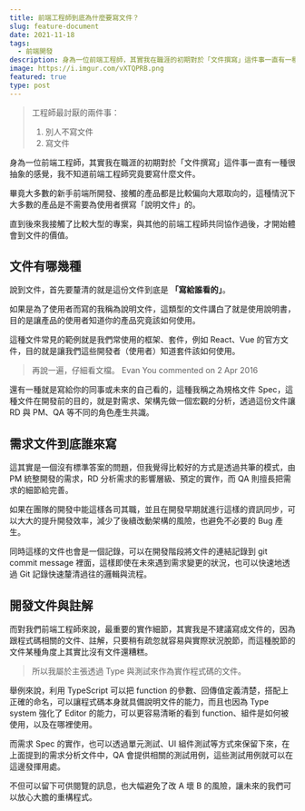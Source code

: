 ```yaml
---
title: 前端工程師到底為什麼要寫文件？
slug: feature-document
date: 2021-11-18
tags:
  - 前端開發
description: 身為一位前端工程師，其實我在職涯的初期對於「文件撰寫」這件事一直有一種很抽象的感覺，我不知道前端工程師究竟要寫什麼文件，直到我接觸了大型專案，才開始體會到文件的價值。
image: https://i.imgur.com/vXTQPRB.png
featured: true
type: post
---
```


> 工程師最討厭的兩件事：
>
> 1. 別人不寫文件
> 2. 寫文件

身為一位前端工程師，其實我在職涯的初期對於「文件撰寫」這件事一直有一種很抽象的感覺，我不知道前端工程師究竟要寫什麼文件。

畢竟大多數的新手前端所開發、接觸的產品都是比較偏向大眾取向的，這種情況下大多數的產品是不需要為使用者撰寫「說明文件」的。

直到後來我接觸了比較大型的專案，與其他的前端工程師共同協作過後，才開始體會到文件的價值。

## 文件有哪幾種

說到文件，首先要釐清的就是這份文件到底是 **「寫給誰看的」**。

如果是為了使用者而寫的我稱為說明文件，這類型的文件講白了就是使用說明書，目的是讓產品的使用者知道你的產品究竟該如何使用。

這種文件常見的範例就是我們常使用的框架、套件，例如 React、Vue 的官方文件，目的就是讓我們這些開發者（使用者）知道套件該如何使用。

> 再說一遍，仔細看文檔。
> Evan You commented on 2 Apr 2016

還有一種就是寫給你的同事或未來的自己看的，這種我稱之為規格文件 Spec，這種文件在開發前的目的，就是對需求、架構先做一個宏觀的分析，透過這份文件讓 RD 與 PM、QA 等不同的角色產生共識。

## 需求文件到底誰來寫

這其實是一個沒有標準答案的問題，但我覺得比較好的方式是透過共筆的模式，由 PM 統整開發的需求，RD 分析需求的影響層級、預定的實作，而 QA 則擅長把需求的細節給完善。

如果在團隊的開發中能這樣各司其職，並且在開發早期就進行這樣的資訊同步，可以大大的提升開發效率，減少了後續改動架構的風險，也避免不必要的 Bug 產生。

同時這樣的文件也會是一個記錄，可以在開發階段將文件的連結記錄到 git commit message 裡面，這樣即使在未來遇到需求變更的狀況，也可以快速地透過 Git 記錄快速釐清過往的邏輯與流程。

## 開發文件與註解

而對我們前端工程師來說，最重要的實作細節，其實我是不建議寫成文件的，因為跟程式碼相關的文件、註解，只要稍有疏忽就容易與實際狀況脫節，而這種脫節的文件某種角度上其實比沒有文件還糟糕。

> 所以我屬於主張透過 Type 與測試來作為實作程式碼的文件。

舉例來說，利用 TypeScript 可以把 function 的參數、回傳值定義清楚，搭配上正確的命名，可以讓程式碼本身就具備說明文件的能力，而且也因為 Type system 強化了 Editor 的能力，可以更容易清晰的看到 function、組件是如何被使用，以及在哪裡使用。

而需求 Spec 的實作，也可以透過單元測試、UI 組件測試等方式來保留下來，在上面提到的需求分析文件中，QA 會提供相關的測試用例，這些測試用例就可以在這邊發揮用處。

不但可以留下可供閱覽的訊息，也大幅避免了改 A 壞 B 的風險，讓未來的我們可以放心大膽的重構程式。

